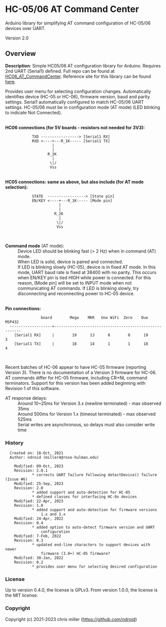 # HC-05/06 AT Command Center
Arduino library for simplifying AT command configuration of HC-05/06 devices over UART.

Version 2.0

## Overview
  <b>Description</b>: Simple HC05/06 AT configuration library for Arduino. 
  Requires 2nd UART (Serial1) defined. Full repo can be found at 
  [HC06_AT_CommandCenter](https://github.com/ndroid/HC06_AT_CommandCenter). 
  Reference site for this library can be found 
  [here](https://ndroid.github.io/HC06_AT_CommandCenter/index.html).
 
   Provides user menu for selecting configuration changes. Automatically identifies
   device (HC-05 or HC-06), firmware version, baud and parity settings.
   Serial1 automatically configured to match HC-05/06 UART settings. HC-05/06 
   must be in configuration mode (AT mode) (LED blinking to indicate Not Connected).
 
 <br>
  <b>HC06 connections (for 5V boards - resistors not needed for 3V3):</b>

                TXD -----------------> [Serial1 RX]
                RXD <----+---R_1K----- [Serial1 TX]
                         |
                         |
                       R_2K
                         |
                        \|/
                        Vss
 
 <br>
  <b>HC05 connections: same as above, but also include (for AT mode selection):</b>

                STATE  -----------------> [State pin]
                EN/KEY <----+---R_1K----- [Mode pin]
                            |
                            |
                          R_2K
                            |
                           \|/
                           Vss
 
 <br>
 <dl>
   <dt> <b>Command mode</b> (AT mode): </dt>
   <dd> Device LED should be blinking fast (> 2 Hz) when in command (AT) mode.<br>
   <dd> When LED is solid, device is paired and connected.<br>
   <dd> If LED is blinking slowly (HC-05), device is in fixed AT mode. In this 
    mode, UART baud rate is fixed at 38400 with no parity. This occurs 
    when EN/KEY pin is tied HIGH while power is connected. For this reason, 
    [Mode pin] will be set to INPUT mode when not communicating AT commands. If
    LED is blinking slowly, try disconnecting and reconnecting power to HC-05
    device.</dd>
 </dl>


 <br>
  <b>Pin connections:</b>

                    board        Mega    MKR   Uno WiFi  Zero    Due    MSP432
      -------------------+-------------------------------------------------------
        [Serial1 RX]     |        19      13      0        0      19       3 
        [Serial1 TX]     |        18      14      1        1      18       4 

<br>

   Recent batches of HC-06 appear to have HC-05 firmware (reporting Version 3).
   There is no documentation of a Version 3 firmware for HC-06. AT commands differ
   for HC-05 firmware, including CR+NL command terminators. Support for this version
   has been added beginning with Revision 1 of this software.
 
 <dl>
   <dt> AT response delays:</dt>
   <dd> Around 10~25ms for Version 3.x  (newline terminated) - max observed 35ms<br>
   <dd> Around 500ms for Version 1.x    (timeout terminated) - max observed 525ms<br>
   <dd> Serial writes are asynchronous, so delays must also consider write time</dd>
 </dl>

### History

      Created on: 18-Oct, 2021
      Author: ndroid (miller4@rose-hulman.edu)
    
        Modified: 09-Oct, 2023
        Revision: 2.0.1
                * corrects UART failure following detectDevice() failure (Issue #6)
        Modified: 25-Sep, 2023
        Revision: 2.0
                * added support and auto-detection for HC-05
                * defined classes for interfacing HC-0x devices
        Modified: 22-Apr, 2023
        Revision: 1.0
                * added support and auto-detection for firmware versions
                    1.x and 3.x
        Modified: 24-Apr, 2022
        Revision: 0.4
                * added option to auto-detect firmware version and UART 
                    configuration
        Modified: 7-Feb, 2022
        Revision: 0.3
                * updated end-line characters to support devices with newer
                    firmware (3.0+) HC-05 firmware?
        Modified: 30-Jan, 2022
        Revision: 0.2
                * provides user menu for selecting desired configuration

### License
Up to version 0.4.0, the license is GPLv3.
From version 1.0.0, the license is the MIT license.

### Copyright
Copyright (c) 2021-2023 chris miller (https://github.com/ndroid)
